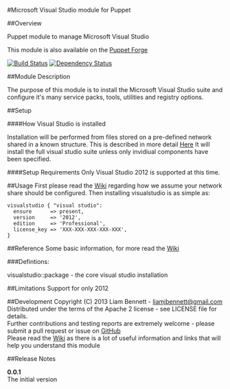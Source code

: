 #Microsoft Visual Studio module for Puppet


##Overview

Puppet module to manage Microsoft Visual Studio

This module is also available on the [Puppet Forge](https://forge.puppetlabs.com/liamjbennett/visualstudio)

[![Build
Status](https://secure.travis-ci.org/liamjbennett/puppet-visualstudio.png)](http://travis-ci.org/liamjbennett/puppet-visualstudio)
[![Dependency
Status](https://gemnasium.com/liamjbennett/puppet-visualstudio.png)](http://gemnasium.com/liamjbennett/puppet-visualstudio)

##Module Description

The purpose of this module is to install the Microsoft Visual Studio suite and configure it's many service packs, tools, utilities and registry options.

##Setup

####How Visual Studio is installed

Installation will be performed from files stored on a pre-defined network shared in a known structure. This is described in more detail [Here]()
It will install the full visual studio suite unless only invidiual components have been specified.

####Setup Requirements
Only Visual Studio 2012 is supported at this time.

##Usage
First please read the [Wiki](https://github.com/liamjbennett/puppet-visualstudio/wiki) regarding how we assume your network
share should be configured. Then installing visualstudio is as simple as:

    visualstudio { "visual studio":
      ensure      => present,
      version     => '2012',
      edition     => 'Professional',
      license_key => 'XXX-XXX-XXX-XXX-XXX',
    }


##Reference
Some basic information, for more read the [Wiki](https://github.com/liamjbennett/puppet-visualstudio/wiki)

###Defintions:

visualstudio::package     - the core visual studio installation <br/>


##Limitations
Support for only 2012 <br/>


##Development
Copyright (C) 2013 Liam Bennett - <liamjbennett@gmail.com> <br/>
Distributed under the terms of the Apache 2 license - see LICENSE file for details. <br/>
Further contributions and testing reports are extremely welcome - please submit a pull request or issue on [GitHub](https://github.com/liamjbennett/puppet-visualstudio) <br/>
Please read the [Wiki](https://github.com/liamjbennett/puppet-visualstudio/wiki) as there is a lot of useful information and links that will help you understand this module <br/>


##Release Notes

__0.0.1__ <br/>
The initial version
